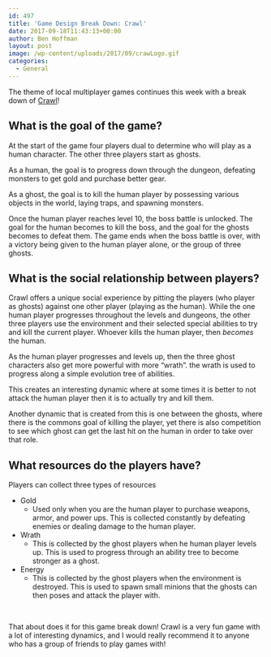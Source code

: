 ```yaml
---
id: 497
title: 'Game Design Break Down: Crawl'
date: 2017-09-18T11:43:13+00:00
author: Ben Hoffman
layout: post
image: /wp-content/uploads/2017/09/crawLogo.gif
categories:
  - General
---
```

The theme of local multiplayer games continues this week with a break down of <a href="http://store.steampowered.com/app/293780/Crawl/" target="_blank" rel="noopener">Crawl</a>!

## What is the goal of the game?

At the start of the game four players dual to determine who will play as a human character. The other three players start as ghosts.

As a human, the goal is to progress down through the dungeon, defeating monsters to get gold and purchase better gear.

As a ghost, the goal is to kill the human player by possessing various objects in the world, laying traps, and spawning monsters.

Once the human player reaches level 10, the boss battle is unlocked. The goal for the human becomes to kill the boss, and the goal for the ghosts becomes to defeat them. The game ends when the boss battle is over, with a victory being given to the human player alone, or the group of three ghosts.

## What is the social relationship between players?

Crawl offers a unique social experience by pitting the players (who player as ghosts) against one other player (playing as the human). While the one human player progresses throughout the levels and dungeons, the other three players use the environment and their selected special abilities to try and kill the current player. Whoever kills the human player, then _becomes_ the human.

As the human player progresses and levels up, then the three ghost characters also get more powerful with more &#8220;wrath&#8221;. the wrath is used to progress along a simple evolution tree of abilities.

This creates an interesting dynamic where at some times it is better to not attack the human player then it is to actually try and kill them.

Another dynamic that is created from this is one between the ghosts, where there is the commons goal of killing the player, yet there is also competition to see which ghost can get the last hit on the human in order to take over that role.

## What resources do the players have?

Players can collect three types of resources

  * Gold
      * Used only when you are the human player to purchase weapons, armor, and power ups. This is collected constantly by defeating enemies or dealing damage to the human player.
  * Wrath
      * This is collected by the ghost players when he human player levels up. This is used to progress through an ability tree to become stronger as a ghost.
  * Energy
      * This is collected by the ghost players when the environment is destroyed. This is used to spawn small minions that the ghosts can then poses and attack the player with.

&nbsp;

That about does it for this game break down! Crawl is a very fun game with a lot of interesting dynamics, and I would really recommend it to anyone who has a group of friends to play games with!
